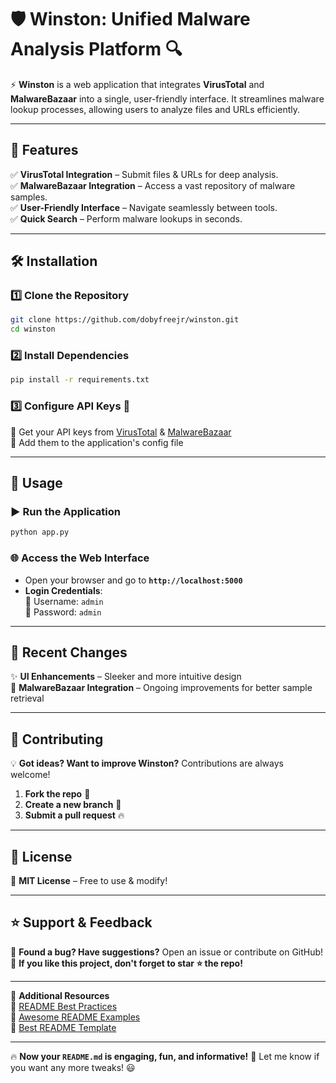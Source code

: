 
# 🛡️ Winston: Unified Malware Analysis Platform 🔍  

⚡ **Winston** is a web application that integrates **VirusTotal** and **MalwareBazaar** into a single, user-friendly interface. It streamlines malware lookup processes, allowing users to analyze files and URLs efficiently.  

---

## 🚀 Features  
✅ **VirusTotal Integration** – Submit files & URLs for deep analysis.  
✅ **MalwareBazaar Integration** – Access a vast repository of malware samples.  
✅ **User-Friendly Interface** – Navigate seamlessly between tools.  
✅ **Quick Search** – Perform malware lookups in seconds.  

---

## 🛠️ Installation  

### 1️⃣ **Clone the Repository**  
```bash
git clone https://github.com/dobyfreejr/winston.git
cd winston
```

### 2️⃣ **Install Dependencies**  
```bash
pip install -r requirements.txt
```

### 3️⃣ **Configure API Keys** 🔑  
🔹 Get your API keys from [VirusTotal](https://www.virustotal.com) & [MalwareBazaar](https://bazaar.abuse.ch)  
🔹 Add them to the application's config file  

---

## 🏃 Usage  

### ▶️ **Run the Application**  
```bash
python app.py
```

### 🌐 **Access the Web Interface**  
- Open your browser and go to **`http://localhost:5000`**  
- **Login Credentials**:  
  🔹 Username: `admin`  
  🔹 Password: `admin`  

---

## 📢 Recent Changes  
✨ **UI Enhancements** – Sleeker and more intuitive design  
🦠 **MalwareBazaar Integration** – Ongoing improvements for better sample retrieval  

---

## 🤝 Contributing  

💡 **Got ideas? Want to improve Winston?** Contributions are always welcome!  

1. **Fork the repo** 🍴  
2. **Create a new branch** 🌱  
3. **Submit a pull request** 🔥  

---

## 📜 License  

🔖 **MIT License** – Free to use & modify!  

---

## ⭐ Support & Feedback  

💬 **Found a bug? Have suggestions?** Open an issue or contribute on GitHub!  
🎯 **If you like this project, don't forget to star ⭐ the repo!**  

---

🔗 **Additional Resources**  
📘 [README Best Practices](https://github.com/jehna/readme-best-practices)  
🚀 [Awesome README Examples](https://github.com/matiassingers/awesome-readme)  
📝 [Best README Template](https://github.com/othneildrew/Best-README-Template)  

---

🔥 **Now your `README.md` is engaging, fun, and informative!** 🚀 Let me know if you want any more tweaks! 😃